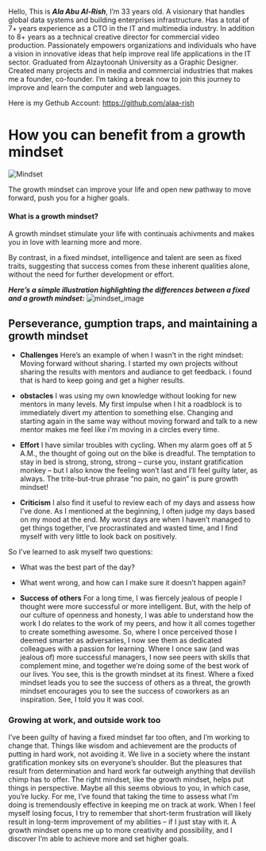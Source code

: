 Hello,
This is **_Ala Abu Al-Rish_**, I’m 33 years old. A visionary that handles global data systems and building enterprises infrastructure. Has a total of 7+ years experience as a CTO in the IT and multimedia industry. In addition to 8+ years as a technical creative director for commercial video production. Passionately empowers organizations and individuals who have a vision in innovative ideas that help improve real life applications in the IT sector.
Graduated from Alzaytoonah University as a Graphic Designer. Created many projects and in media and commercial industries that makes me a founder, co-founder. 
I’m taking a break now to join this journey to improve and learn the computer and web languages.

Here is my Gethub Account: https://github.com/alaa-rish



# How you can benefit from a growth mindset
![Mindset](https://i1.wp.com/atlassianblog.wpengine.com/wp-content/uploads/2015/11/growth-mindset.png?w=1101&ssl=1)

The growth mindset can improve your life and open new pathway to move forward, push you for a higher goals.

#### What is a growth mindset?

A growth mindset stimulate your life with continuais achivments and  makes you in love with learning more and more.


By contrast, in a fixed mindset, intelligence and talent are seen as fixed traits, suggesting that success comes from these inherent qualities alone, without the need for further development or effort.


***Here’s a simple illustration highlighting the differences between a fixed and a growth mindset:***
![mindset_image](https://i2.wp.com/atlassianblog.wpengine.com/wp-content/uploads/NewGrowthMindset2.png?w=1201&ssl=1)



## Perseverance, gumption traps, and maintaining a growth mindset
* **Challenges**
Here’s an example of when I wasn’t in the right mindset: Moving forward without sharing. I started my own projects without sharing the results with mentors and audiance to get feedback. i found that is hard to keep going and get a higher results.



* **obstacles**
I was using my own knowledge without looking for new mentors in many levels. My first impulse when I hit a roadblock is to immediately divert my attention to something else. Changing and starting again in the same way without moving forward and talk to a new mentor makes me feel like i'm moving in a circles every time.



* **Effort**
I have similar troubles with cycling. When my alarm goes off at 5 A.M., the thought of going out on the bike is dreadful. The temptation to stay in bed is strong, strong, strong – curse you, instant gratification monkey – but I also know the feeling won’t last and I’ll feel guilty later, as always. The trite-but-true phrase “no pain, no gain” is pure growth mindset!



* **Criticism**
I also find it useful to review each of my days and assess how I’ve done. As I mentioned at the beginning, I often judge my days based on my mood at the end. My worst days are when I haven’t managed to get things together, I’ve procrastinated and wasted time, and I find myself with very little to look back on positively.

So I’ve learned to ask myself two questions:

* What was the best part of the day?
* What went wrong, and how can I make sure it doesn’t happen again?



* **Success of others**
For a long time, I was fiercely jealous of people I thought were more successful or more intelligent. But, with the help of our culture of openness and honesty, I was able to understand how the work I do relates to the work of my peers, and how it all comes together to create something awesome.
So, where I once perceived those I deemed smarter as adversaries, I now see them as dedicated colleagues with a passion for learning. Where I once saw (and was jealous of) more successful managers, I now see peers with skills that complement mine, and together we’re doing some of the best work of our lives. You see, this is the growth mindset at its finest. Where a fixed mindset leads you to see the success of others as a threat, the growth mindset encourages you to see the success of coworkers as an inspiration. See, I told you it was cool.



### Growing at work, and outside work too
I’ve been guilty of having a fixed mindset far too often, and I’m working to change that. Things like wisdom and achievement are the products of putting in hard work, not avoiding it. We live in a society where the instant gratification monkey sits on everyone’s shoulder. But the pleasures that result from determination and hard work far outweigh anything that devilish chimp has to offer. The right mindset, like the growth mindset, helps put things in perspective.
Maybe all this seems obvious to you, in which case, you’re lucky. For me, I’ve found that taking the time to assess what I’m doing is tremendously effective in keeping me on track at work. When I feel myself losing focus, I try to remember that short-term frustration will likely result in long-term improvement of my abilities – if I just stay with it. A growth mindset opens me up to more creativity and possibility, and I discover I’m able to achieve more and set higher goals.
